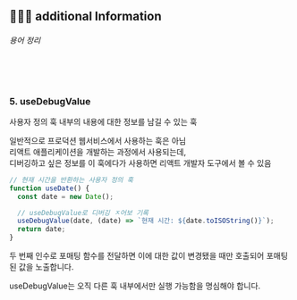 ## 👩🏻‍💻 additional Information

###### 용어 정리

<br />
<br />

### 5. useDebugValue

사용자 정의 훅 내부의 내용에 대한 정보를 남길 수 있는 훅

일반적으로 프로덕션 웹서비스에서 사용하는 훅은 아님 <br />
리액트 애플리케이션을 개발하는 과정에서 사용되는데, <br />
디버깅하고 싶은 정보를 이 훅에다가 사용하면 리액트 개발자 도구에서 볼 수 있음

```js
// 현재 시간을 반환하는 사용자 정의 훅
function useDate() {
  const date = new Date();

  // useDebugValue로 디버깅 ㅈ어보 기록
  useDebugValue(date, (date) => `현재 시간: ${date.toISOString()}`);
  return date;
}
```

두 번째 인수로 포매팅 함수를 전달하면 이에 대한 값이 변경됐을 때만 호출되어 포매팅된 값을 노출합니다.

useDebugValue는 오직 다른 훅 내부에서만 실행 가능함을 명심해야 합니다.

<br />
<br />
